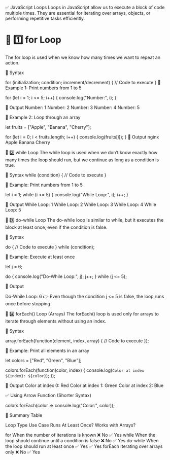 ✅ JavaScript Loops
Loops in JavaScript allow us to execute a block of code multiple times. They are essential for iterating over arrays, objects, or performing repetitive tasks efficiently.

🔹 1️⃣ for Loop
================
The for loop is used when we know how many times we want to repeat an action.

📌 Syntax

for (initialization; condition; increment/decrement) {
    // Code to execute
}
📌 Example 1: Print numbers from 1 to 5

for (let i = 1; i <= 5; i++) {
    console.log("Number:", i);
}

📌 Output
Number: 1
Number: 2
Number: 3
Number: 4
Number: 5


📌 Example 2: Loop through an array

let fruits = ["Apple", "Banana", "Cherry"];

for (let i = 0; i < fruits.length; i++) {
    console.log(fruits[i]);
}
📌 Output
nginx
Apple
Banana
Cherry


🔹 2️⃣ while Loop
The while loop is used when we don’t know exactly how many times the loop should run, but we continue as long as a condition is true.

📌 Syntax
while (condition) {
    // Code to execute
}


📌 Example: Print numbers from 1 to 5

let i = 1;
while (i <= 5) {
    console.log("While Loop:", i);
    i++;
}

📌 Output
While Loop: 1
While Loop: 2
While Loop: 3
While Loop: 4
While Loop: 5



🔹 3️⃣ do-while Loop
The do-while loop is similar to while, but it executes the block at least once, even if the condition is false.

📌 Syntax

do {
    // Code to execute
} while (condition);

📌 Example: Execute at least once

let j = 6;

do {
    console.log("Do-While Loop:", j);
    j++;
} while (j <= 5);

📌 Output

Do-While Loop: 6
👉 Even though the condition j <= 5 is false, the loop runs once before stopping.



🔹 4️⃣ forEach() Loop (Arrays)
The forEach() loop is used only for arrays to iterate through elements without using an index.

📌 Syntax

array.forEach(function(element, index, array) {
    // Code to execute
});

📌 Example: Print all elements in an array

let colors = ["Red", "Green", "Blue"];

colors.forEach(function(color, index) {
    console.log(`Color at index ${index}: ${color}`);
});


📌 Output
Color at index 0: Red
Color at index 1: Green
Color at index 2: Blue


✅ Using Arrow Function (Shorter Syntax)

colors.forEach(color => console.log("Color:", color));

🔹 Summary Table

Loop Type	Use Case	                                Runs At Least Once?	                       Works with Arrays?

for	When the number of iterations is known	              ❌ No	                                    ✅ Yes
while	When the loop should continue until
a condition is false	                                    ❌ No	                                    ✅ Yes
do-while	When the loop should run at least once	        ✅ Yes	                                    ✅ Yes
forEach	Iterating over arrays only	                      ❌ No	                                    ✅ Yes

